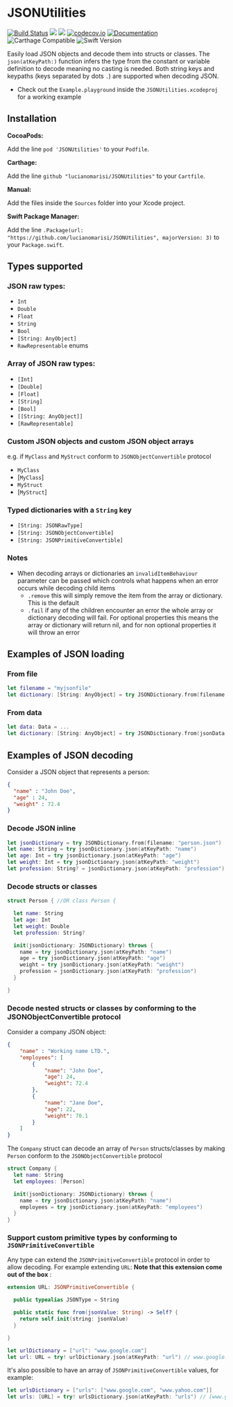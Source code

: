 # JSONUtilities

[![Build Status](https://travis-ci.org/lucianomarisi/JSONUtilities.svg?branch=master)](https://travis-ci.org/lucianomarisi/JSONUtilities)
[![](https://img.shields.io/cocoapods/v/JSONUtilities.svg)](https://cocoapods.org/pods/JSONUtilities)
[![](https://img.shields.io/cocoapods/p/JSONUtilities.svg)](https://cocoapods.org/pods/JSONUtilities)
[![codecov.io](http://codecov.io/github/lucianomarisi/JSONUtilities/coverage.svg?branch=master)](http://codecov.io/github/lucianomarisi/JSONUtilities?branch=master)
[![Documentation](https://img.shields.io/cocoapods/metrics/doc-percent/JSONUtilities.svg)](http://cocoadocs.org/docsets/JSONUtilities/)
![Carthage Compatible](https://img.shields.io/badge/carthage-compatible-4BC51D.svg?style=flat)
![Swift Version](https://img.shields.io/badge/swift-3.0-brightgreen.svg)

Easily load JSON objects and decode them into structs or classes. The `json(atKeyPath:)` function infers the type from the constant or variable definition to decode meaning no casting is needed. Both string keys and keypaths (keys separated by dots `.`) are supported when decoding JSON.

- Check out the `Example.playground` inside the `JSONUtilities.xcodeproj` for a working example

## Installation

**CocoaPods:**

Add the line `pod 'JSONUtilities'` to your `Podfile`.

**Carthage:**

Add the line `github "lucianomarisi/JSONUtilities"` to your `Cartfile`.

**Manual:**

Add the files inside the `Sources` folder into your Xcode project.

**Swift Package Manager:**

Add the line `.Package(url: "https://github.com/lucianomarisi/JSONUtilities", majorVersion: 3)` to your `Package.swift`.

## Types supported

### JSON raw types:

- `Int`
- `Double`
- `Float`
- `String`
- `Bool`
- `[String: AnyObject]`
- `RawRepresentable` enums

### Array of JSON raw types:

- `[Int]`
- `[Double]`
- `[Float]`
- `[String]`
- `[Bool]`
- `[[String: AnyObject]]`
- `[RawRepresentable]`

### Custom JSON objects and custom JSON object arrays

e.g. if `MyClass` and `MyStruct` conform to `JSONObjectConvertible` protocol

- `MyClass`
- [`MyClass`]
- `MyStruct`
- [`MyStruct`]

### Typed dictionaries with a `String` key

- `[String: JSONRawType]`
- `[String: JSONObjectConvertible]`
- `[String: JSONPrimitiveConvertible]`

### Notes

- When decoding arrays or dictionaries an `invalidItemBehaviour` parameter can be passed which controls what happens when an error occurs while decoding child items
	- `.remove` this will simply remove the item from the array or dictionary. This is the default
	- `.fail` if any of the children encounter an error the whole array or dictionary decoding will fail. For optional properties this means the array or dictionary will return nil, and for non optional properties it will throw an error

## Examples of JSON loading

### From file

```swift
let filename = "myjsonfile"
let dictionary: [String: AnyObject] = try JSONDictionary.from(filename: filename)
```

### From data

```swift
let data: Data = ...
let dictionary: [String: AnyObject] = try JSONDictionary.from(jsonData: data)
```

## Examples of JSON decoding

Consider a JSON object that represents a person:

```json
{
  "name" : "John Doe",
  "age" : 24,
  "weight" : 72.4
}
```

### Decode JSON inline

```swift
let jsonDictionary = try JSONDictionary.from(filename: "person.json")
let name: String = try jsonDictionary.json(atKeyPath: "name")
let age: Int = try jsonDictionary.json(atKeyPath: "age")
let weight: Int = try jsonDictionary.json(atKeyPath: "weight")
let profession: String? = jsonDictionary.json(atKeyPath: "profession") // Optional decoding
```

### Decode structs or classes

```swift
struct Person { //OR class Person {

  let name: String
  let age: Int
  let weight: Double
  let profession: String?

  init(jsonDictionary: JSONDictionary) throws {
    name = try jsonDictionary.json(atKeyPath: "name")
    age = try jsonDictionary.json(atKeyPath: "age")
    weight = try jsonDictionary.json(atKeyPath: "weight")
    profession = jsonDictionary.json(atKeyPath: "profession")
  }

}
```

### Decode nested structs or classes by conforming to the JSONObjectConvertible protocol

Consider a company JSON object:

```json
{
    "name" : "Working name LTD.",
    "employees": [
        {
            "name": "John Doe",
            "age": 24,
            "weight": 72.4
        },
        {
            "name": "Jane Doe",
            "age": 22,
            "weight": 70.1
        }
    ]
}
```

The `Company` struct can decode an array of `Person` structs/classes by making `Person` conform to the `JSONObjectConvertible` protocol

```swift
struct Company {
  let name: String
  let employees: [Person]

  init(jsonDictionary: JSONDictionary) throws {
    name = try jsonDictionary.json(atKeyPath: "name")
    employees = try jsonDictionary.json(atKeyPath: "employees")
  }
}
```

### Support custom primitive types by conforming to `JSONPrimitiveConvertible`

Any type can extend the `JSONPrimitiveConvertible` protocol in order to allow decoding. For example extending `URL`: **Note that this extension come out of the box**
:

```swift
extension URL: JSONPrimitiveConvertible {

  public typealias JSONType = String

  public static func from(jsonValue: String) -> Self? {
    return self.init(string: jsonValue)
  }

}

let urlDictionary = ["url": "www.google.com"]
let url: URL = try! urlDictionary.json(atKeyPath: "url") // www.google.com
```


It's also possible to have an array of `JSONPrimitiveConvertible` values, for example:

```swift
let urlsDictionary = ["urls": ["www.google.com", "www.yahoo.com"]]
let urls: [URL] = try! urlsDictionary.json(atKeyPath: "urls") // [www.google.com, www.yahoo.com]
```
